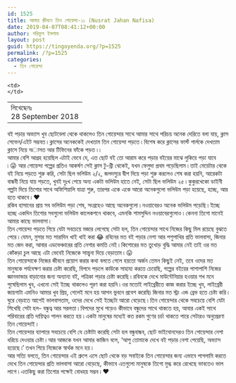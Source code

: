 ```yaml
---
id: 1525
title: আমার জ়ীবনে তিন গোয়েন্দা-১১ (Nusrat Jahan Nafisa)
date: 2019-04-07T08:41:12+00:00
author: শরিফুল ইসলাম
layout: post
guid: https://tingoyenda.org/?p=1525
permalink: /?p=1525
categories:
  - তিন গোয়েন্দা
---
```

<table class="wp-block-table">
  <tr>
    <td>
      লিখেছেনঃ <br /><abbr>28 September 2018 </abbr>
    </td>
    
    <td>
    </td>
  </tr>
</table>

  
বই পড়ার অভ্যাস খুব ছোটবেলা থেকে থাকলেও তিন গোয়েন্দার সাথে আমার সাথে পরিচয় অনেক দেরিতে বলা যায়, ক্লাস সেভেন/এইট সম্ভবত ৷ ক্লাসের অনেককেই দেখতাম তিন গোয়েন্দা পড়তে ৷ বিশেষ করে ক্লাসের ফার্স্ট গার্লকে দেখতাম ক্লাসে নিয়ে অাসত আর টিফিনের ফাঁকে পড়ত ৷ ৷  
আমার বেশি আগ্রহ হয়েছিল এটাই ভেবে যে, এত ছোট বই তো আরাম করে পড়ার বইয়ের মাঝে লুকিয়ে পড়া যাবে ৷&nbsp;😜&nbsp;আর গোয়েন্দা গল্পের প্রতিও আকর্ষণ সেই ক্লাস টু-থ্রী থেকেই, যখন ফেলুদা প্রথম পড়েছিলাম ৷ তাই মেয়েটার থেকে বই নিয়ে পড়তে শুরু করি, সেটা ছিল ভলিউম ২/২, জলদস্যুর দ্বীপ দিয়ে পড়া শুরু করলেও শেষ করা হয়নি, আরেকটা বান্ধবী নিয়ে যায় পড়তে, খুবই দুঃখ পেয়ে অন্য একটা ভলিউম হাতে নেই, সেটা ছিল ভলিউম ২৫ ৷ কুকুরখেকো ডাইনী গল্পটা দিয়ে তিগোর সাথে অফিশিয়ালি যাত্রা শুরু, তারপর একে একে আরো অনেকগুলো ভলিউম পড়া হয়েছে, হচ্ছে, আর হতে থাকবে ৷&nbsp;❤  
রকিব হাসানের প্রায় সব ভলিউম পড়া শেষ, সংগ্রহেও আছে অনেকগুলো ৷ নওয়াবেরও অনেক ভলিউম পড়েছি ৷ ইচ্ছে হচ্ছে একদিন তিগোর সবগুলো ভলিউম কালেকশনে থাকবে, এমনকি শামসুদ্দিন নওয়াবেরগুলোও ৷ কেননা তিগো মানেই আমার কাছে ভালবাসা ৷  
তিন গোয়েন্দা পড়তে গিয়ে যেটা সবচেয়ে মজার লেগেছে সেটা হল, তিন গোয়েন্দার সাথে নিজের কিছু মিল রয়েছে বুঝতে পেরে ৷ যেমন, মুসার মত সারাদিন খাই খাই করা&nbsp;😂&nbsp;রবিনের মত বই পড়ার নেশা আর পশুপাখির প্রতি ভালবাসা, জিনার মত জেদ করা, আবার এডভেঞ্চারের প্রতি নেশার কমতি নেই ৷ কিশোরের মত তুখোড় বুদ্ধি আমার নেই তাই ওর মত কোঁকড়া চুল আছে এটা ভেবেই নিজেকে সান্ত্বনা দিয়ে বেড়াতাম ৷&nbsp;😛  
তিন গোয়েন্দাকে নিজের জীবনে প্রয়োগ করার কথা বলতে গেলে হয়তো অর্জন তেমন কিছুই নেই, তবে ওদের মত মানুষকে পর্যবেক্ষণ করার চেষ্টা করেছি, বিপদে পড়লে কাউকে সাহায্য করতে চেয়েছি, গল্পের বইয়ের পাশাপাশি নিজের জ্ঞানভান্ডার বাড়ানোর জন্য অন্যান্য বই, পত্রিকা পড়ার চেষ্টা করেছি ৷ রবিনকে দেখে মাউন্টেনিয়ার হওয়ার শখ মনে পুষেছিলাম খুব, এখনো সেই ইচ্ছে থাকলেও পূরণ করা হয়নি ৷ ওর মতোই লাইব্রেরীতে কাজ করার ইচ্ছে খুব, লাইব্রেরী জায়গাটা এমনিও আমার খুব প্রিয়, গেলেই মনে হয় আপন ভুবনে প্রবেশ করেছি৷ জিনার মত স্ট্রং এন্ড ব্রেভ হতে চেষ্টা করি ৷ ঘুরে বেড়াতে আগেই ভালবাসতাম, ওদের দেখে সেই ইচ্ছেটা আরো বেড়েছে ৷ তিন গোয়েন্দার থেকে সবচেয়ে বেশি যেটা শিখেছি সেটা হল- বন্ধুত্ব আর সরলতা ৷ বিপদের মুখে পড়েও কীভাবে বন্ধুদের সাথে থাকতে হয়, আবার একই সাথে পরিবারের প্রতি দায়িত্বও পালন করতে হয় ৷ একটা মানুষের মধ্যেই কত রকম গুণের চর্চা থাকতে পারে সেটারও অনুপ্রেরণা তিন গোয়েন্দাই ৷  
তিন গোয়েন্দার ব্যাপারে সবচেয়ে বেশি যে চেষ্টাটা করেছি সেটা হল বন্ধুবান্ধব, ছোট ভাইবোনদেরও তিন গোয়েন্দার নেশা ধরিয়ে দেওয়ার চেষ্টা ৷ আর আজকে যখন আমার কাজিন বলে, &#8216;আপু তোমাকে দেখে বই পড়ার নেশা পেয়েছি, অভ্যাস হয়েছে ৷&#8217; তখন গিয়ে নিজেকে স্বার্থক মনে হয় ৷  
আর সত্যি বলতে, তিন গোয়েন্দার এই গ্রুপে এসে ছোট থেকে বড় সবাইকে তিন গোয়েন্দার জন্য এভাবে পাগলামি করতে দেখে তিন গোয়েন্দার প্রতি ভালবাসা আরো বেড়েছে, কীভাবে এতগুলো মানুষকে তিগো মুগ্ধ করে রেখেছে ভাবতেও ভাল লাগে ৷ এতকিছু করা তিগোর পক্ষেই বোধহয় সম্ভব ৷ ❤